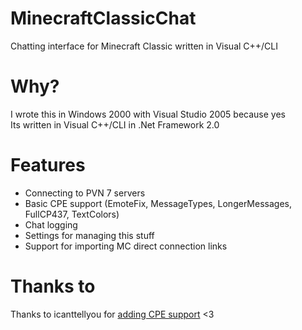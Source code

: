 # MinecraftClassicChat
Chatting interface for Minecraft Classic written in Visual C++/CLI

# Why?
I wrote this in Windows 2000 with Visual Studio 2005 because yes<br>
Its written in Visual C++/CLI in .Net Framework 2.0

# Features
- Connecting to PVN 7 servers
- Basic CPE support (EmoteFix, MessageTypes, LongerMessages, FullCP437, TextColors)
- Chat logging
- Settings for managing this stuff
- Support for importing MC direct connection links

# Thanks to
Thanks to icanttellyou for [adding CPE support](https://github.com/vlOd2/MinecraftClassicChat/pull/1) <3
